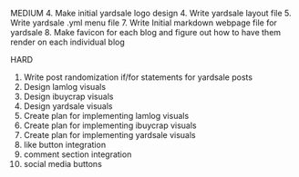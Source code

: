 
MEDIUM
4. Make initial yardsale logo design
4. Write yardsale layout file
5. Write yardsale .yml menu file
7. Write Initial markdown webpage file for yardsale
8. Make favicon for each blog and figure out how to have them render on each individual blog

HARD
1. Write post randomization if/for statements for yardsale posts
2. Design lamlog visuals
3. Design ibuycrap visuals
4. Design yardsale visuals
5. Create plan for implementing lamlog visuals
6. Create plan for implementing ibuycrap visuals
7. Create plan for implementing yardsale visuals
8. like button integration
9. comment section integration
10. social media buttons
